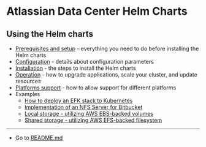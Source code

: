 # Atlassian Data Center Helm Charts

## Using the Helm charts

* [Prerequisites and setup](PREREQUISITES.md) - everything you need to do before installing the Helm charts
* [Configuration](CONFIGURATION.md) - details about configuration parameters
* [Installation](INSTALLATION.md) - the steps to install the Helm charts
* [Operation](OPERATION.md) - how to upgrade applications, scale your cluster, and update resources
* [Platforms support](PLATFORMS.md) - how to allow support for different platforms
* Examples
  * [How to deploy an EFK stack to Kubernetes](examples/logging/efk/EFK.md)
  * [Implementation of an NFS Server for Bitbucket](examples/storage/nfs/NFS.md)
  * [Local storage - utilizing AWS EBS-backed volumes](examples/storage/aws/LOCAL_STORAGE.md)
  * [Shared storage - utilizing AWS EFS-backed filesystem](examples/storage/aws/SHARED_STORAGE.md)

*** 
* Go to [README.md](https://github.com/atlassian-labs/data-center-helm-charts/blob/master/README.md)
